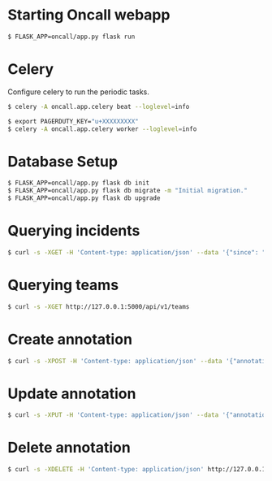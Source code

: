 
# Starting Oncall webapp

```bash
$ FLASK_APP=oncall/app.py flask run
```

# Celery

Configure celery to run the periodic tasks.

```bash
$ celery -A oncall.app.celery beat --loglevel=info
```

```bash
$ export PAGERDUTY_KEY="u+XXXXXXXXX"
$ celery -A oncall.app.celery worker --loglevel=info
```

# Database Setup

```bash
$ FLASK_APP=oncall/app.py flask db init
$ FLASK_APP=oncall/app.py flask db migrate -m "Initial migration."
$ FLASK_APP=oncall/app.py flask db upgrade
```

# Querying incidents

```bash
$ curl -s -XGET -H 'Content-type: application/json' --data '{"since": "2023-08-20", "until": "2023-08-31"}' http://127.0.0.1:5000/api/v1/incidents/223
```

# Querying teams

```bash
$ curl -s -XGET http://127.0.0.1:5000/api/v1/teams
```

# Create annotation

```bash
$ curl -s -XPOST -H 'Content-type: application/json' --data '{"annotation": "Test annotation"}' http://127.0.0.1:5000/api/v1/incident/Q2U9JA89EK0C17_PPXN2GC/annotation
```

# Update annotation

```bash
$ curl -s -XPUT -H 'Content-type: application/json' --data '{"annotation": "Test annotation 2"}' http://127.0.0.1:5000/api/v1/incident/Q2U9JA89EK0C17_PPXN2GC/annotation
```

# Delete annotation

```bash
$ curl -s -XDELETE -H 'Content-type: application/json' http://127.0.0.1:5000/api/v1/incident/2/annotation
```